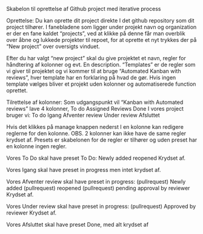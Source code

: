 Skabelon til oprettelse af Github project med iterative process

Oprettelse:
Du kan oprette dit project direkte I det github repository som dit project tilhører.
I fanebladene som ligger under projekt navn og organization er der en fane kaldet “projects”,
ved at klikke på denne får man overblik over åbne og lukkede projekter til repoet, for at oprette et nyt trykkes der på “New project” over oversigts vinduet.

Efter du har valgt “new project” skal du give projektet et navn, regler for håndtering af kolonner og evt. En description. “Templates” er de regler som vi giver til projektet og vi kommer til at bruge
“Automated Kanban with reviews”, hver template har en forklaring på hvad de gør.
Hvis ingen template vælges bliver et projekt uden kolonner og automatiserede function oprettet.
 
Tilrettelse af kolonner:
Som udgangspunkt vil “Kanban with Automated reviews” lave 4 kolonner, 
To do 
Assigned 
Reviews 
Done
I vores project bruger vi:
To do
Igang
Afventer review
Under review
Afsluttet

Hvis det klikkes på manage knappen nederst I en kolonne kan redigere reglerne for den kolonne. 
OBS. 2 kolonner kan ikke have de same regler krydset af.
Presets er skabelonen for de regler er tilhører og uden preset har en kolonne ingen regler.

Vores To Do skal have preset  To Do:	Newly added	reopened
Krydset af.

Vores Igang skal have preset in progress men intet krydset af.

Vores Afventer review skal have preset in progress:
(pullrequest) Newly added 	(pullrequest)  reopened		(pullrequest)  pending approval by reviewer
Krydset af.


Vores Under review skal have preset in progress:
(pullrequest)  Approved by reviewer
Krydset af.

Vores Afsluttet skal have preset Done, med alt krydset af
